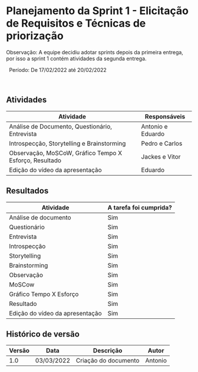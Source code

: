 # Planejamento da Sprint 1 - Elicitação de Requisitos e Técnicas de priorização
Observação: A equipe decidiu adotar sprints depois da primeira entrega, por isso a sprint 1 contém atividades da segunda entrega.


&nbsp;
Período: De 17/02/2022 até 20/02/2022


&nbsp;
## Atividades
|        Atividade                         | Responsáveis |
| ---------------------------------------- | ------------ |
| Análise de Documento, Questionário, Entrevista | Antonio e Eduardo |
| Introspecção, Storytelling e Brainstorming | Pedro e Carlos |
| Observação, MoSCoW, Gráfico Tempo X Esforço,  Resultado | Jackes e Vitor |
| Edição do vídeo da apresentação | Eduardo |

## Resultados
|        Atividade                          | A tarefa foi cumprida? |
| ----------------------------------------  | ---------------------- |
| Análise de documento | Sim |
| Questionário | Sim |
| Entrevista | Sim |
| Introspecção | Sim |
| Storytelling | Sim |
| Brainstorming | Sim |
| Observação | Sim |
| MoSCow | Sim |
| Gráfico Tempo X Esforço | Sim |
| Resultado | Sim |
| Edição do vídeo da apresentação | Sim |
## Histórico de versão

| Versão | Data       | Descrição                                           | Autor        |
| ------ | ---------- | --------------------------------------------------- | ------------ |
| 1.0    | 03/03/2022 | Criação do documento | Antonio       |
